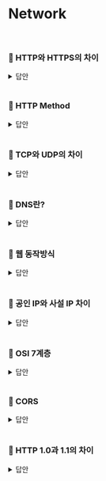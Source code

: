 # Network
<br>

### 📌 HTTP와 HTTPS의 차이
<details>
   <summary> 답안 </summary>
<br />

- HTTP는 정보를 주고 받기 위해 사용되는 프로토콜입니다. HTTP는 평문 데이터를 전송하기 때문에 HTTP로 비밀번호나 주민번호 등 중요한 정보를 주고 받으면 제 3자에 의해 조회될 수 있습니다. 이러한 문제를 해결하기 위해 HTTP에 암호화를 추가한 것이 HTTPS 입니다. 
- HTTPS는 암호화 및 인증이 있는 HTTP입니다. HTTPS는 TLS(SSL)를 사용하여 일반 HTTP 요청과 응답을 암호화하고 해당 요청과 응답에 디지털 서명을 합니다.

  <details>
   <summary> <strong> TLS란? </strong> </summary>
  <br />
     
  - TLS(전송 보안 계층)은 SSL이라는 암호화 프로토콜에서 발전한 것입니다. 
    인터넷 커뮤니케이션을 위한 개인 정보와 데이터 보안을 용이하게 하기 위해 설계된 보안 프로토콜 입니다.
  </details>
  <br>
  
</details>
<br>

### 📌 HTTP Method
<details>
   <summary> 답안 </summary>
<br />

- http method란 클라이언트가 서버한테 주어진 리소스를 가지고 수행해야 할 동작을 지정하여 요청(request)을 보내는 방식입니다.
  http method 종류는 `GET`, `POST`, `PUT`, `DELETE`, `PATCH`가 있습니다. <br>
  <br>
  - `GET`과 `POST`의 차이 : `GET`은 리소스를 조회할 때 사용하며, `POST`는 전달한 데이터의 처리/ 리소스 생성을 요청할 때 사용되는 메서드입니다.
  - `POST`와 `PUT`, `PATCH`의 차이 : `POST`는 주로 리소스를 생성하는데 사용되며, `PUT`은 리소스를 대체(수정)하거나 해당 리소스가 없으면 새로 생성 시켜주며,
     `PATCH`는 리소스의 일부분 변경을 위해 사용합니다. (PUT : 리소스 덮어쓰기 (전체 변경), PATCH : 리소스 일부 변경)
</details>
<br>

### 📌 TCP와 UDP의 차이
<details>
   <summary> 답안 </summary>
<br />

- TCP는 연결형 프로토콜로 3-way-handshaking 과정을 통해 연결을 설정합니다. 그렇기 때문에 높은 신뢰성을 보장하지만, 속도가 비교적 느리다는 단점이 있습니다.
- UDP 비연결형 프로토콜로 3-way-handshaking을 사용하지 않기 때문에 신뢰성이 떨어진다는 단점이 있습니다. 하지만 수신 여부를 확인하지 않기 때문에 속도가 빠르다는 장점이 있습니다.
- TCP는 신뢰성이 중요한 파일 교환 같은 경우에 쓰이고, UDP는 실시간성이 중요한 스트리밍에 자주 사용됩니다.

</details>
<br>

### 📌 DNS란?
<details>
   <summary> 답안 </summary>
<br />

- DNS(Domain Name System)은 사용자에게 친숙한 도메인 이름을 컴퓨터가 네트워크에서
  서로 식별하는데 사용하는 인터넷 프로토콜(IP) 주소로 변환해주는 시스템입니다. 

</details>
<br>

### 📌 웹 동작방식
<details>
   <summary> 답안 </summary>
<br />

1. 사용자가 브라우저를 통해 URL을 입력합니다.
2. 브라우저는 DNS를 통해 해당 서버의 진짜 주소를 찾아옵니다.
3. HTTP 프로토콜을 통해 HTTP 요청 메세지를 작성합니다.
4. 클라이언트와 서버의 TCP/IP 연결을 통해 해당 서버로 HTTP 요청 메세지를 전달합니다.
5. HTTP 요청 메세지를 전달받은 서버는 그에 해당하는 HTTP 응답 메세지를 작성합니다.
6. TCP/IP를 통해 클라이언트에게 HTTP 응답 메세지를 전달합니다.
7. 전달받은 HTTP 응답 메세지는 웹페이지 데이터로 변환하고, 브라우저에 의해 출력되어 사용자가 볼 수 있게 됩니다.

</details>
<br>

### 📌 공인 IP와 사설 IP 차이
<details>
   <summary> 답안 </summary>
<br />

- 공인 IP는 전세계에서 유일한 IP로 ISP(인터넷 서비스 공급자)가 제공하는 IP 주소입니다. 공인 IP는 외부에 공개되어 있어
  인터넷에 연결된 다른 장비로부터 접근이 가능하기 때문에 방화벽 등과 같은 보안 설정을 해주어야 합니다.<br>
  사설 IP는 어떤 네트웨크 안에서 사용되는 IP 주소로, IPv4 부족으로 인해 모든 네트워크가 공인 IP를 사용하는 것은 불가능 하기 때문에
  네트워크 안에서 라우터로 할당받는 가상의 주소이며 별도의 설정 없이는 접근이 불가능합니다.

</details>
<br>

### 📌 OSI 7계층
<details>
   <summary> 답안 </summary>
<br />

- 7 계층(응용 계층) : 사용자와 직접 상호작용하는 응용 프로그램들이 포함된 계층
- 6 계층(표현 계층) : 데이터의 형식(Format)을 정의하는 계층
- 5 계층(세션 계층) : 컴퓨터끼리 통신을 하기 위해 세션을 만드는 계층
- 4 계층(전송 계층) : 최종 수신 프로세스로 데이터의 전송을 담당하는 계층
- 3 계층(네트워크 계층) : 패킷을 목적지까지 가장 빠른길로 전송하기 위한 계층
- 2 계층(데이터링크 계층) : 데이터의 물리적인 전송과 에러 검출, 흐름을 담당하는 계층
- 1 계층(물리 계층) : 데이터를 전기 신호로 바꾸어주는 계층

</details>
<br>

### 📌 CORS
<details>
   <summary> 답안 </summary>
<br />

- Cross-Origin Resource Sharing으로 Origin이 다른 경우에도 리소스를 공유할 수 있게 허용해주는 정책입니다.
  여기서 Origin이란 프로토콜 + 호스트 + 포트 세가지를 합한 것으로 이 세가지가 동일하면 같은 Origin이라고 판단합니다.
</details>
<br>

### 📌 HTTP 1.0과 1.1의 차이
<details>
   <summary> 답안 </summary>
<br />

- HTTP1.0과 1.1의 차이는 TCP 세션을 지속적으로 유지 할 수 있느냐 없느냐의 차이입니다.
  HTTP1.0은 요청 컨텐츠마다 TCP 커넥션을 맺고 끊지만, 1.1은 매 요청마다 TCP 커넥션을 맺고 끊는것이 아닌 keep-alive를 통해 일정 시간동안 커넥션을 유지합니다.
</details>
<br>
